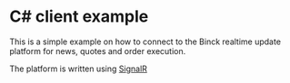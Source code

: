 # C# client example
This is a simple example on how to connect to the Binck realtime update platform for news, quotes and order execution.

The platform is written using [SignalR](https://docs.microsoft.com/en-us/aspnet/core/tutorials/signalr?tabs=visual-studio&view=aspnetcore-2.2)
